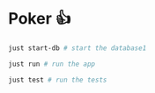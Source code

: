 
# Poker 👍

```sh
just start-db # start the database1
```

```sh
just run # run the app
```

```sh
just test # run the tests
```